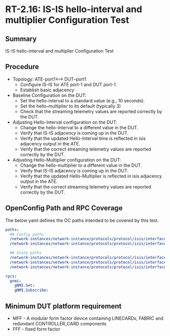 # RT-2.16: IS-IS hello-interval and multiplier Configuration Test

## Summary

IS-IS hello-interval and multiplier Configuration Test

## Procedure

* Topology: ATE-port1<—> DUT–port1
    * Configure IS-IS for ATE port-1 and DUT port-1. 
    * Establish basic adjacency
* Baseline Configuration on the DUT:
    * Set the hello-interval to a standard value (e.g., 10 seconds).
    * Set the hello-multiplier to its default (typically 3) 
    * Check that the streaming telemetry values are reported correctly by the DUT.
* Adjusting Hello-Interval configuration on the DUT:
    * Change the hello-interval to a different value in the DUT.
    * Verify that IS-IS adjacency is coming up in the DUT.
    * Verify that the updated Hello-Interval time is reflected in isis adjacency output in the ATE.
    * Verify that the correct streaming telemetry values are reported correctly by the DUT.
* Adjusting Hello-Multiplier configuration on the DUT:
    * Change the hello-multiplier to a different value in the DUT.
    * Verify that IS-IS adjacency is coming up in the DUT.
    * Verify that the updated Hello-Multiplier is reflected in isis adjacency output in the ATE.
    * Verify that the correct streaming telemetry values are reported correctly by the DUT.

## OpenConfig Path and RPC Coverage

The below yaml defines the OC paths intended to be covered by this test.

```yaml
paths:
  ## Config paths
  /network-instances/network-instance/protocols/protocol/isis/interfaces/interface/levels/level/timers/config/hello-interval:
  /network-instances/network-instance/protocols/protocol/isis/interfaces/interface/levels/level/timers/config/hello-multiplier:

  ## State paths
  /network-instances/network-instance/protocols/protocol/isis/interfaces/interface/levels/level/timers/state/hello-interval:
  /network-instances/network-instance/protocols/protocol/isis/interfaces/interface/levels/level/timers/state/hello-multiplier:
  /network-instances/network-instance/protocols/protocol/isis/interfaces/interface/levels/level/adjacencies/adjacency/state/adjacency-state:

rpcs:
  gnmi:
    gNMI.Set:
    gNMI.Subscribe:
```

## Minimum DUT platform requirement

* MFF - A modular form factor device containing LINECARDs, FABRIC and redundant CONTROLLER_CARD components
* FFF - fixed form factor
